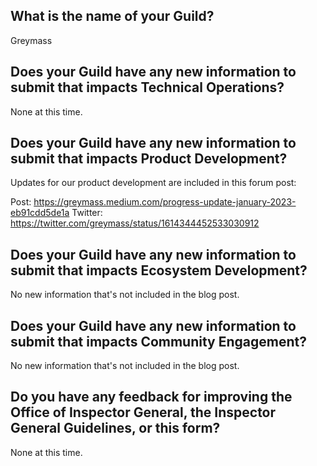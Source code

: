 ## What is the name of your Guild?

Greymass

## Does your Guild have any new information to submit that impacts Technical Operations?

None at this time.

## Does your Guild have any new information to submit that impacts Product Development?

Updates for our product development are included in this forum post:

Post: https://greymass.medium.com/progress-update-january-2023-eb91cdd5de1a
Twitter: https://twitter.com/greymass/status/1614344452533030912

## Does your Guild have any new information to submit that impacts Ecosystem Development?

No new information that's not included in the blog post.

## Does your Guild have any new information to submit that impacts Community Engagement?

No new information that's not included in the blog post.

## Do you have any feedback for improving the Office of Inspector General, the Inspector General Guidelines, or this form?

None at this time.

